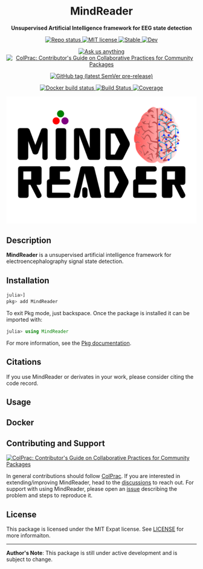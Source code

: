 
<!-- Title -->
<h1 align="center">
  MindReader
</h1>

<!-- description -->
<p align="center">
  <strong>Unsupervised Artificial Intelligence framework for EEG state detection</strong>
</p>

<!-- Information badges -->
<p align="center">
  <a href="https://www.repostatus.org/#active">
    <img alt="Repo status" src="https://www.repostatus.org/badges/latest/active.svg?style=flat-square" />
  </a>
  <a href="https://mit-license.org">
    <img alt="MIT license" src="https://img.shields.io/badge/License-MIT-blue.svg?style=flat-square">
  </a>
  <a href="https://DanielRivasMD.github.io/MindReader.jl/stable">
    <img alt="Stable" src="https://img.shields.io/badge/docs-stable-blue.svg">
  </a>
  </a>
  <a href="https://DanielRivasMD.github.io/MindReader.jl/dev">
    <img alt="Dev" src="https://img.shields.io/badge/docs-dev-blue.svg">
  </a>
</p>

<!-- Community -->
<p align="center">
  <a href="https://github.com/DanielRivasMD/MindReader.jl/discussions">
    <img alt="Ask us anything" src="https://img.shields.io/badge/Ask%20us-anything-1abc9c.svg?style=flat-square">
  </a>
  <a href="https://github.com/SciML/ColPrac">
    <img alt="ColPrac: Contributor's Guide on Collaborative Practices for Community Packages" src="https://img.shields.io/badge/ColPrac-Contributor's%20Guide-blueviolet?style=flat-square">
  </a>
<!-- <a href="https://doi.org/10.21105/joss.02018">
    <img alt="JOSS" src="https://joss.theoj.org/papers/10.21105/joss.02018/status.svg">
  </a> -->
</p>

<!-- Version and documentation badges -->
<p align="center">
  <a href="https://github.com/DanielRivasMD/MindReader.jl/releases">
    <img alt="GitHub tag (latest SemVer pre-release)" src="https://img.shields.io/github/v/tag/DanielRivasMD/MindReader.jl?include_prereleases&label=latest%20version&logo=github&sort=semver&style=flat-square">
  <!-- </a>
  <a href="https://clima.github.io/OceananigansDocumentation/stable">
    <img alt="Stable documentation" src="https://img.shields.io/badge/documentation-stable%20release-blue?style=flat-square">
  </a>
  <a href="https://clima.github.io/OceananigansDocumentation/dev">
    <img alt="Development documentation" src="https://img.shields.io/badge/documentation-in%20development-orange?style=flat-square">
  </a> -->
</p>

<!-- CI/CD badges -->
<p align="center">
  <!-- <a href="https://buildkite.com/clima/oceananigans">
    <img alt="Buildkite CPU+GPU build status" src="https://img.shields.io/buildkite/4d921fc17b95341ea5477fb62df0e6d9364b61b154e050a123/master?logo=buildkite&label=Buildkite%20CPU%2BGPU&style=flat-square">
  </a> -->
  <a href="https://hub.docker.com/r/eakkuratov/final_dummy">
    <img alt="Docker build status" src="https://img.shields.io/docker/cloud/build/eakkuratov/final_dummy?label=Docker&logo=docker&logoColor=white&style=flat-square">
  </a>
  <a href="https://travis-ci.com/DanielRivasMD/MindReader.jl">
    <img alt="Build Status" src="https://travis-ci.com/DanielRivasMD/MindReader.jl.svg?branch=master">
  </a>
  <a href="https://codecov.io/gh/DanielRivasMD/MindReader.jl">
    <img alt="Coverage" src="https://codecov.io/gh/DanielRivasMD/MindReader.jl/branch/master/graph/badge.svg">
  </a>
</p>


<!-- [![Latest Release](https://img.shields.io/github/release/DanielRivasMD/MindReader.svg)]()
[![License](https://img.shields.io/badge/License-MIT-yellow.svg)](https://opensource.org/licenses/MIT) -->

<!-- [![Stable](https://img.shields.io/badge/docs-stable-blue.svg)](https://DanielRivasMD.github.io/MindReader.jl/stable)
[![Dev](https://img.shields.io/badge/docs-dev-blue.svg)](https://DanielRivasMD.github.io/MindReader.jl/dev) -->


<!-- [![Build Status](https://travis-ci.com/DanielRivasMD/MindReader.jl.svg?branch=master)](https://travis-ci.com/DanielRivasMD/MindReader.jl)
[![Coverage](https://codecov.io/gh/DanielRivasMD/MindReader.jl/branch/master/graph/badge.svg)](https://codecov.io/gh/DanielRivasMD/MindReader.jl) -->

<!-- [![CI Testing](https://github.com/DanielRivasMD/MindReader.jl/workflows/CI/badge.svg)](https://github.com/DanielRivasMD/MindReader.jl/actions?query=workflow%3ACI+branch%3Amain) -->


![MindReader Logo](assets/MindReader.png)

## Description

**MindReader** is a unsupervised artificial intelligence framework for electroencephalography signal state detection.

## Installation

```julia
julia>]
pkg> add MindReader
```

To exit Pkg mode, just backspace. Once the package is installed it can be imported with:

```julia
julia> using MindReader
```

For more information, see the [Pkg documentation](https://docs.julialang.org/en/v1/stdlib/Pkg/).

## Citations

If you use MindReader or derivates in your work, please consider citing the code record.

## Usage

## Docker

## Contributing and Support

[![ColPrac: Contributor's Guide on Collaborative Practices for Community Packages](https://img.shields.io/badge/ColPrac-Contributor's%20Guide-blueviolet)](https://github.com/SciML/ColPrac)

In general contributions should follow [ColPrac](https://github.com/SciML/ColPrac). If you are interested in extending/improving MindReader, head to the [discussions](https://github.com/DanielRivasMD/MindReader/discussions) to reach out. For support with using MindReader, please open an [issue](https://github.com/DanielRivasMD/MindReader/issues/new/) describing the problem and steps to reproduce it.

## License

This package is licensed under the MIT Expat license. See [LICENSE](LICENSE) for more informaiton.

---

**Author's Note**: This package is still under active development and is subject to change.

